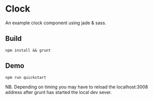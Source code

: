 # Clock

An example clock component using jade & sass.

## Build

    npm install && grunt

## Demo

    npm run quickstart

NB. Depending on timing you may have to reload the localhost:3008
address after grunt has started the local dev sever.

